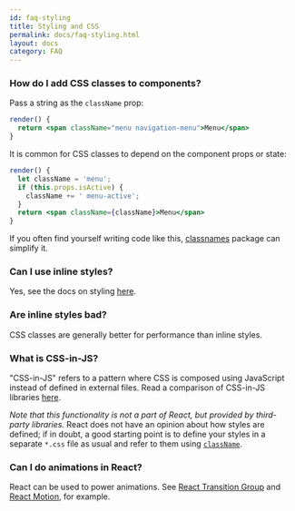 ```yaml
---
id: faq-styling
title: Styling and CSS
permalink: docs/faq-styling.html
layout: docs
category: FAQ
---
```


### How do I add CSS classes to components?

Pass a string as the `className` prop:

```jsx
render() {
  return <span className="menu navigation-menu">Menu</span>
}
```

It is common for CSS classes to depend on the component props or state:

```jsx
render() {
  let className = 'menu';
  if (this.props.isActive) {
    className += ' menu-active';
  }
  return <span className={className}>Menu</span>
}
```

If you often find yourself writing code like this, [classnames](https://www.npmjs.com/package/classnames) package can simplify it.

### Can I use inline styles?

Yes, see the docs on styling [here](/docs/dom-elements.html#style).

### Are inline styles bad?

CSS classes are generally better for performance than inline styles.

### What is CSS-in-JS?

"CSS-in-JS" refers to a pattern where CSS is composed using JavaScript instead of defined in external files. Read a comparison of CSS-in-JS libraries [here](https://github.com/MicheleBertoli/css-in-js).

_Note that this functionality is not a part of React, but provided by third-party libraries._ React does not have an opinion about how styles are defined; if in doubt, a good starting point is to define your styles in a separate `*.css` file as usual and refer to them using [`className`](/docs/dom-elements.html#classname).

### Can I do animations in React?

React can be used to power animations. See [React Transition Group](https://reactcommunity.org/react-transition-group/) and [React Motion](https://github.com/chenglou/react-motion), for example.
